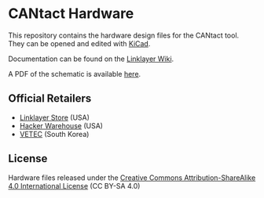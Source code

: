 # CANtact Hardware

This repository contains the hardware design files for the CANtact tool. They 
can be opened and edited with [KiCad](http://www.kicad-pcb.org/).

Documentation can be found on the [Linklayer Wiki](https://wiki.linklayer.com/index.php/CANtact).

A PDF of the schematic is available
[here](https://github.com/CANtact/cantact-hw/blob/master/cantact.pdf?raw=true).

## Official Retailers

- [Linklayer Store](https://store.linklayer.com) (USA)
- [Hacker Warehouse](https://hackerwarehouse.com) (USA)
- [VETEC](http://vctec.co.kr) (South Korea)

## License

Hardware files released under the [Creative Commons Attribution-ShareAlike 4.0
International License](http://creativecommons.org/licenses/by-sa/4.0/) (CC BY-SA
4.0)
